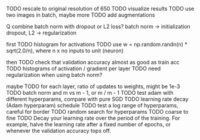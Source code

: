
























TODO rescale to original resolution of 650
TODO visualize results
TODO use two images in batch, maybe more
TODO add augmentations

Q combine batch norm with dropout or L2 loss?
    batch norm -> initialization
    dropout, L2 -> regularization


first
TODO histogram for activations
TODO use w = np.random.randn(n) * sqrt(2.0/n), where n x no inputs to unit (neuron)



then
TODO check that validation accuracy almost as good as train acc
TODO histograms of activation / gradient per layer
TODO need regularization when using batch norm?



maybe
TODO for each layer, ratio of updates to weights, might be 1e-3
TODO batch norm and m vs m - 1, or m / m - 1
TODO test adam with different hyperparams, compare with pure SGD
TODO learning rate decay (Adam hyperparam) schedule
TODO test a log range of hyperparams, careful for border
TODO random search for hyperparams
TODO coarse to fine
TODO Decay your learning rate over the period of the training. For example, halve the learning rate after a fixed number
 of epochs, or whenever the validation accuracy tops off.